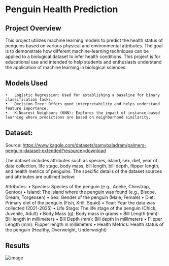 # Penguin Health Prediction

## Project Overview

This project utilizes machine learning models to predict the health status of penguins based on various physical and environmental attributes. The goal is to demonstrate how different machine-learning techniques can be applied to a biological dataset to infer health conditions. This project is for educational use and intended to help students and enthusiasts understand the application of machine learning in biological sciences.

## Models Used

	•	Logistic Regression: Used for establishing a baseline for binary classification tasks.
	•	Decision Tree: Offers good interpretability and helps understand feature importance.
	•	K-Nearest Neighbors (KNN): Explores the impact of instance-based learning where predictions are based on neighborhood similarity.

## Dataset: 

Source: https://www.kaggle.com/datasets/samybaladram/palmers-penguin-dataset-extended?resource=download

The dataset includes attributes such as species, island, sex, diet, year of data collection, life stage, body mass, bill length, bill depth, flipper length, and health metrics of penguins. The specific details of the dataset sources and attributes are outlined below:

Attributes:
	•	Species: Species of the penguin (e.g., Adelie, Chinstrap, Gentoo)
	•	Island: The island where the penguin was found (e.g., Biscoe, Dream, Torgensen)
	•	Sex: Gender of the penguin (Male, Female)
	•	Diet: Primary diet of the penguin (Fish, Krill, Squid)
	•	Year: Year the data was collected (2021-2025)
	•	Life Stage: The life stage of the penguin (Chick, Juvenile, Adult)
	•	Body Mass (g): Body mass in grams
	•	Bill Length (mm): Bill length in millimeters
	•	Bill Depth (mm): Bill depth in millimeters
	•	Flipper Length (mm): Flipper length in millimeters
	•	Health Metrics: Health status of the penguin (Healthy, Overweight, Underweight)

 ## Results

 ![image](https://github.com/madisonmedeiros/ml_palmer_penguin/assets/117107317/a3f53990-cd9a-48e0-93dd-0c40414a53d2)

